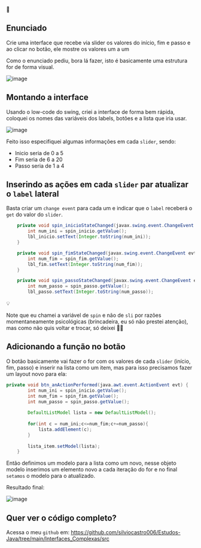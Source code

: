 <aside>
📝

## Enunciado

Crie uma interface que recebe via slider os valores do início, fim e passo e ao clicar no botão, ele mostre os valores um a um

</aside>

Como o enunciado pediu, bora lá fazer, isto é basicamente uma estrutura for de forma visual.

![image](https://github.com/user-attachments/assets/8d6b96ef-259a-4f3e-ae68-4cbf5f947916)

## Montando a interface

Usando o low-code do swing, criei a interface de forma bem rápida, coloquei os nomes das variáveis dos labels, botões e a lista que iria usar.

![image](https://github.com/user-attachments/assets/83c70887-5dfd-4826-9725-00bc7a56e15c)

Feito isso especifiquei algumas informações em cada `slider`, sendo:

- Inicio seria de 0 a 5
- Fim seria de 6 a 20
- Passo seria de 1 a 4

## Inserindo as ações em cada `slider` par atualizar o `label` lateral

Basta criar um `change event` para cada um e indicar que o `label` receberá o `get` do valor do `slider`.

```java
    private void spin_inicioStateChanged(javax.swing.event.ChangeEvent evt) {                                         
        int num_ini = spin_inicio.getValue();
        lbl_inicio.setText(Integer.toString(num_ini));
    }                                        

    private void spin_fimStateChanged(javax.swing.event.ChangeEvent evt) {                                      
        int num_fim = spin_fim.getValue();
        lbl_fim.setText(Integer.toString(num_fim));
    }                                     

    private void spin_passoStateChanged(javax.swing.event.ChangeEvent evt) {                                        
        int num_passo = spin_passo.getValue();
        lbl_passo.setText(Integer.toString(num_passo));
```

<aside>
💡

Note que eu chamei a variável de `spin` e não de `sli` por razões momentaneamente psicológicas (brincadeira, eu só não prestei atenção), mas como não quis voltar e trocar, só deixei 👍🏼

</aside>

## Adicionando a função no botão

O botão basicamente vai fazer o for com os valores de cada `slider` (início, fim, passo) e inserir na lista como um item, mas para isso precisamos fazer um layout novo para ela:

```java
private void btn_anActionPerformed(java.awt.event.ActionEvent evt) {                                       
        int num_ini = spin_inicio.getValue();
        int num_fim = spin_fim.getValue();
        int num_passo = spin_passo.getValue();
        
        DefaultListModel lista = new DefaultListModel();
        
        for(int c = num_ini;c<=num_fim;c+=num_passo){
            lista.addElement(c);
        }
        
        lista_item.setModel(lista);
    }       
```

Então definimos um modelo para a lista como um novo, nesse objeto modelo inserimos um elemento novo a cada iteração do for e no final `setamos` o modelo para o atualizado.

Resultado final:

![image](https://github.com/user-attachments/assets/94fcc383-de37-4421-b5fc-15e923d5e419)

## Quer ver o código completo?

Acessa o meu `github` em: https://github.com/silviocastro006/Estudos-Java/tree/main/Interfaces_Complexas/src
